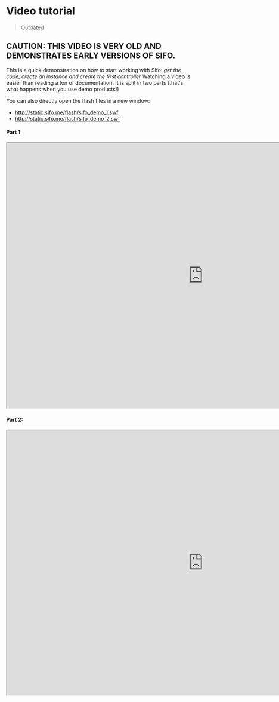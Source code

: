 Video tutorial
==============
> Outdated

## CAUTION: THIS VIDEO IS VERY OLD AND DEMONSTRATES EARLY VERSIONS OF SIFO.


This is a quick demonstration on how to start working with Sifo: *get the code, create an instance and create the first controller* Watching a video is easier than reading a ton of documentation. It is split in two parts (that's what happens when you use demo products!)

You can also directly open the flash files in a new window:

* <http://static.sifo.me/flash/sifo_demo_1.swf>
* <http://static.sifo.me/flash/sifo_demo_2.swf>

#### Part 1 ####
<iframe width="1051" height="710" src="http://static.sifo.me/flash/sifo_demo_1.swf" frameborder="1" allowfullscreen></iframe>

#### Part 2: ####
<iframe width="1051" height="710" src="http://static.sifo.me/flash/sifo_demo_2.swf" frameborder="1" allowfullscreen></iframe>

